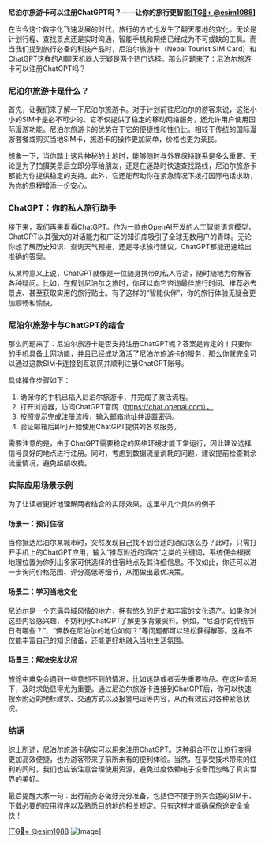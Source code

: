**尼泊尔旅游卡可以注册ChatGPT吗？——让你的旅行更智能[[TG💪+ @esim1088](https://t.me/s/esim1088)]**

在当今这个数字化飞速发展的时代，旅行的方式也发生了翻天覆地的变化。无论是计划行程、查找景点还是实时沟通，智能手机和网络已经成为不可或缺的工具。而当我们提到旅行必备的科技产品时，尼泊尔旅游卡（Nepal Tourist SIM Card）和ChatGPT这样的AI聊天机器人无疑是两个热门选择。那么问题来了：尼泊尔旅游卡可以注册ChatGPT吗？

### 尼泊尔旅游卡是什么？

首先，让我们来了解一下尼泊尔旅游卡。对于计划前往尼泊尔的游客来说，这张小小的SIM卡是必不可少的。它不仅提供了稳定的移动网络服务，还允许用户使用国际漫游功能。尼泊尔旅游卡的优势在于它的便捷性和性价比。相较于传统的国际漫游套餐或购买当地SIM卡，旅游卡的操作更加简单，价格也更为亲民。

想象一下，当你踏上这片神秘的土地时，能够随时与外界保持联系是多么重要。无论是为了拍摄美景后立即分享给朋友，还是在迷路时快速查找路线，尼泊尔旅游卡都能为你提供稳定的支持。此外，它还能帮助你在紧急情况下拨打国际电话求助，为你的旅程增添一份安心。

### ChatGPT：你的私人旅行助手

接下来，我们再来看看ChatGPT。作为一款由OpenAI开发的人工智能语言模型，ChatGPT以其强大的对话能力和广泛的知识库吸引了全球无数用户的青睐。无论你想了解历史知识、查询天气预报，还是寻求旅行建议，ChatGPT都能迅速给出准确的答案。

从某种意义上说，ChatGPT就像是一位随身携带的私人导游，随时随地为你解答各种疑问。比如，在规划尼泊尔之旅时，你可以向它咨询最佳旅行时间、推荐必去景点、甚至获取实用的旅行贴士。有了这样的“智能伙伴”，你的旅行体验无疑会更加顺畅和愉快。

### 尼泊尔旅游卡与ChatGPT的结合

那么问题来了：尼泊尔旅游卡是否支持注册ChatGPT呢？答案是肯定的！只要你的手机具备上网功能，并且已经成功激活了尼泊尔旅游卡的服务，那么你就完全可以通过这款SIM卡连接到互联网并顺利注册ChatGPT账号。

具体操作步骤如下：
1. 确保你的手机已插入尼泊尔旅游卡，并完成了激活流程。
2. 打开浏览器，访问ChatGPT官网（https://chat.openai.com）。
3. 按照提示完成注册流程，输入邮箱地址并设置密码。
4. 验证邮箱后即可开始使用ChatGPT提供的各项服务。

需要注意的是，由于ChatGPT需要稳定的网络环境才能正常运行，因此建议选择信号良好的地点进行注册。同时，考虑到数据流量消耗的问题，建议提前检查剩余流量情况，避免超额收费。

### 实际应用场景示例

为了让读者更好地理解两者结合的实际效果，这里举几个具体的例子：

#### 场景一：预订住宿
当你抵达尼泊尔某城市时，突然发现自己找不到合适的酒店怎么办？此时，只需打开手机上的ChatGPT应用，输入“推荐附近的酒店”之类的关键词，系统便会根据地理位置为你列出多家可供选择的住宿地点及其详细信息。不仅如此，你还可以进一步询问价格范围、评分高低等细节，从而做出最优决策。

#### 场景二：学习当地文化
尼泊尔是一个充满异域风情的地方，拥有悠久的历史和丰富的文化遗产。如果你对这些内容感兴趣，不妨利用ChatGPT了解更多背景资料。例如，“尼泊尔的传统节日有哪些？”、“佛教在尼泊尔的地位如何？”等问题都可以轻松获得解答。这样不仅能丰富自己的知识储备，还能更好地融入当地生活氛围。

#### 场景三：解决突发状况
旅途中难免会遇到一些意想不到的情况，比如迷路或者丢失重要物品。在这种情况下，及时求助显得尤为重要。通过尼泊尔旅游卡连接到ChatGPT后，你可以快速搜索附近的地标建筑、交通方式以及报警电话等内容，从而有效应对各种紧急状况。

### 结语

综上所述，尼泊尔旅游卡确实可以用来注册ChatGPT。这种组合不仅让旅行变得更加高效便捷，也为游客带来了前所未有的便利体验。当然，在享受技术带来的红利的同时，我们也应该注意合理使用资源，避免过度依赖电子设备而忽略了真实世界的美好。

最后提醒大家一句：出行前务必做好充分准备，包括但不限于购买合适的SIM卡、下载必要的应用程序以及熟悉目的地的相关规定。只有这样才能确保旅途安全愉快！

[[TG💪+ @esim1088](https://t.me/s/esim1088) ![Image](https://i.postimg.cc/4NQfJmqS/Snipaste-2025-05-13-00-14-12.png)]